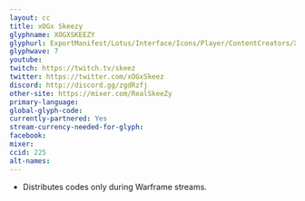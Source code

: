 ```yaml
---
layout: cc
title: xOGx Skeezy
glyphname: XOGXSKEEZY
glyphurl: ExportManifest/Lotus/Interface/Icons/Player/ContentCreators/XOGxSkeezy.png
glyphwave: 7
youtube:
twitch: https://twitch.tv/skeez
twitter: https://twitter.com/xOGxSkeez
discord: http://discord.gg/zgdRzfj
other-site: https://mixer.com/RealSkeeZy
primary-language:
global-glyph-code:
currently-partnered: Yes
stream-currency-needed-for-glyph:
facebook:
mixer:
ccid: 225
alt-names:
---
```

* Distributes codes only during Warframe streams.
